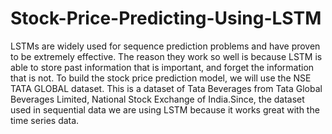 # Stock-Price-Predicting-Using-LSTM

LSTMs are widely used for sequence prediction problems and have proven to be extremely effective. The reason they work so well is because LSTM is able to store past information that is important, and forget the information that is not.
To build the stock price prediction model, we will use the NSE TATA GLOBAL dataset. This is a dataset of Tata Beverages from Tata Global Beverages Limited, National Stock Exchange of India.Since, the dataset used in sequential data we are using LSTM because it works great with the time series data.
